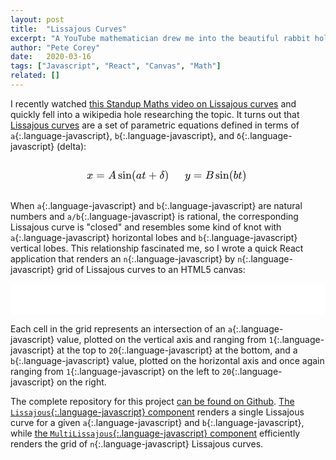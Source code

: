 ```yaml
---
layout: post
title:  "Lissajous Curves"
excerpt: "A YouTube mathematician drew me into the beautiful rabbit hole of Lissajous curves. To satisfy my curiosity, I wrote a quick React application that renders a grid of Lissajous curves to an HTML5 canvas."
author: "Pete Corey"
date:   2020-03-16
tags: ["Javascript", "React", "Canvas", "Math"]
related: []
---
```


I recently watched [this Standup Maths video on Lissajous curves](https://www.youtube.com/watch?v=4CbPksEl51Q) and quickly fell into a wikipedia hole researching the topic. It turns out that [Lissajous curves](https://en.wikipedia.org/wiki/Lissajous_curve) are a set of parametric equations defined in terms of `a`{:.language-javascript}, `b`{:.language-javascript}, and `δ`{:.language-javascript} (delta):

<div style="margin: 2em auto; text-align: center;">
<svg xmlns:xlink="http://www.w3.org/1999/xlink" width="34.092ex" height="2.843ex" style="vertical-align: -0.838ex;" viewBox="0 -863.1 14678.6 1223.9" role="img" focusable="false" xmlns="http://www.w3.org/2000/svg" aria-labelledby="MathJax-SVG-1-Title">
<title id="MathJax-SVG-1-Title">{\displaystyle x=A\sin(at+\delta ),\quad y=B\sin(bt),}</title>
<defs aria-hidden="true">
<path stroke-width="1" id="E1-MJMATHI-78" d="M52 289Q59 331 106 386T222 442Q257 442 286 424T329 379Q371 442 430 442Q467 442 494 420T522 361Q522 332 508 314T481 292T458 288Q439 288 427 299T415 328Q415 374 465 391Q454 404 425 404Q412 404 406 402Q368 386 350 336Q290 115 290 78Q290 50 306 38T341 26Q378 26 414 59T463 140Q466 150 469 151T485 153H489Q504 153 504 145Q504 144 502 134Q486 77 440 33T333 -11Q263 -11 227 52Q186 -10 133 -10H127Q78 -10 57 16T35 71Q35 103 54 123T99 143Q142 143 142 101Q142 81 130 66T107 46T94 41L91 40Q91 39 97 36T113 29T132 26Q168 26 194 71Q203 87 217 139T245 247T261 313Q266 340 266 352Q266 380 251 392T217 404Q177 404 142 372T93 290Q91 281 88 280T72 278H58Q52 284 52 289Z"></path>
<path stroke-width="1" id="E1-MJMAIN-3D" d="M56 347Q56 360 70 367H707Q722 359 722 347Q722 336 708 328L390 327H72Q56 332 56 347ZM56 153Q56 168 72 173H708Q722 163 722 153Q722 140 707 133H70Q56 140 56 153Z"></path>
<path stroke-width="1" id="E1-MJMATHI-41" d="M208 74Q208 50 254 46Q272 46 272 35Q272 34 270 22Q267 8 264 4T251 0Q249 0 239 0T205 1T141 2Q70 2 50 0H42Q35 7 35 11Q37 38 48 46H62Q132 49 164 96Q170 102 345 401T523 704Q530 716 547 716H555H572Q578 707 578 706L606 383Q634 60 636 57Q641 46 701 46Q726 46 726 36Q726 34 723 22Q720 7 718 4T704 0Q701 0 690 0T651 1T578 2Q484 2 455 0H443Q437 6 437 9T439 27Q443 40 445 43L449 46H469Q523 49 533 63L521 213H283L249 155Q208 86 208 74ZM516 260Q516 271 504 416T490 562L463 519Q447 492 400 412L310 260L413 259Q516 259 516 260Z"></path>
<path stroke-width="1" id="E1-MJMAIN-73" d="M295 316Q295 356 268 385T190 414Q154 414 128 401Q98 382 98 349Q97 344 98 336T114 312T157 287Q175 282 201 278T245 269T277 256Q294 248 310 236T342 195T359 133Q359 71 321 31T198 -10H190Q138 -10 94 26L86 19L77 10Q71 4 65 -1L54 -11H46H42Q39 -11 33 -5V74V132Q33 153 35 157T45 162H54Q66 162 70 158T75 146T82 119T101 77Q136 26 198 26Q295 26 295 104Q295 133 277 151Q257 175 194 187T111 210Q75 227 54 256T33 318Q33 357 50 384T93 424T143 442T187 447H198Q238 447 268 432L283 424L292 431Q302 440 314 448H322H326Q329 448 335 442V310L329 304H301Q295 310 295 316Z"></path>
<path stroke-width="1" id="E1-MJMAIN-69" d="M69 609Q69 637 87 653T131 669Q154 667 171 652T188 609Q188 579 171 564T129 549Q104 549 87 564T69 609ZM247 0Q232 3 143 3Q132 3 106 3T56 1L34 0H26V46H42Q70 46 91 49Q100 53 102 60T104 102V205V293Q104 345 102 359T88 378Q74 385 41 385H30V408Q30 431 32 431L42 432Q52 433 70 434T106 436Q123 437 142 438T171 441T182 442H185V62Q190 52 197 50T232 46H255V0H247Z"></path>
<path stroke-width="1" id="E1-MJMAIN-6E" d="M41 46H55Q94 46 102 60V68Q102 77 102 91T102 122T103 161T103 203Q103 234 103 269T102 328V351Q99 370 88 376T43 385H25V408Q25 431 27 431L37 432Q47 433 65 434T102 436Q119 437 138 438T167 441T178 442H181V402Q181 364 182 364T187 369T199 384T218 402T247 421T285 437Q305 442 336 442Q450 438 463 329Q464 322 464 190V104Q464 66 466 59T477 49Q498 46 526 46H542V0H534L510 1Q487 2 460 2T422 3Q319 3 310 0H302V46H318Q379 46 379 62Q380 64 380 200Q379 335 378 343Q372 371 358 385T334 402T308 404Q263 404 229 370Q202 343 195 315T187 232V168V108Q187 78 188 68T191 55T200 49Q221 46 249 46H265V0H257L234 1Q210 2 183 2T145 3Q42 3 33 0H25V46H41Z"></path>
<path stroke-width="1" id="E1-MJMAIN-28" d="M94 250Q94 319 104 381T127 488T164 576T202 643T244 695T277 729T302 750H315H319Q333 750 333 741Q333 738 316 720T275 667T226 581T184 443T167 250T184 58T225 -81T274 -167T316 -220T333 -241Q333 -250 318 -250H315H302L274 -226Q180 -141 137 -14T94 250Z"></path>
<path stroke-width="1" id="E1-MJMATHI-61" d="M33 157Q33 258 109 349T280 441Q331 441 370 392Q386 422 416 422Q429 422 439 414T449 394Q449 381 412 234T374 68Q374 43 381 35T402 26Q411 27 422 35Q443 55 463 131Q469 151 473 152Q475 153 483 153H487Q506 153 506 144Q506 138 501 117T481 63T449 13Q436 0 417 -8Q409 -10 393 -10Q359 -10 336 5T306 36L300 51Q299 52 296 50Q294 48 292 46Q233 -10 172 -10Q117 -10 75 30T33 157ZM351 328Q351 334 346 350T323 385T277 405Q242 405 210 374T160 293Q131 214 119 129Q119 126 119 118T118 106Q118 61 136 44T179 26Q217 26 254 59T298 110Q300 114 325 217T351 328Z"></path>
<path stroke-width="1" id="E1-MJMATHI-74" d="M26 385Q19 392 19 395Q19 399 22 411T27 425Q29 430 36 430T87 431H140L159 511Q162 522 166 540T173 566T179 586T187 603T197 615T211 624T229 626Q247 625 254 615T261 596Q261 589 252 549T232 470L222 433Q222 431 272 431H323Q330 424 330 420Q330 398 317 385H210L174 240Q135 80 135 68Q135 26 162 26Q197 26 230 60T283 144Q285 150 288 151T303 153H307Q322 153 322 145Q322 142 319 133Q314 117 301 95T267 48T216 6T155 -11Q125 -11 98 4T59 56Q57 64 57 83V101L92 241Q127 382 128 383Q128 385 77 385H26Z"></path>
<path stroke-width="1" id="E1-MJMAIN-2B" d="M56 237T56 250T70 270H369V420L370 570Q380 583 389 583Q402 583 409 568V270H707Q722 262 722 250T707 230H409V-68Q401 -82 391 -82H389H387Q375 -82 369 -68V230H70Q56 237 56 250Z"></path>
<path stroke-width="1" id="E1-MJMATHI-3B4" d="M195 609Q195 656 227 686T302 717Q319 716 351 709T407 697T433 690Q451 682 451 662Q451 644 438 628T403 612Q382 612 348 641T288 671T249 657T235 628Q235 584 334 463Q401 379 401 292Q401 169 340 80T205 -10H198Q127 -10 83 36T36 153Q36 286 151 382Q191 413 252 434Q252 435 245 449T230 481T214 521T201 566T195 609ZM112 130Q112 83 136 55T204 27Q233 27 256 51T291 111T309 178T316 232Q316 267 309 298T295 344T269 400L259 396Q215 381 183 342T137 256T118 179T112 130Z"></path>
<path stroke-width="1" id="E1-MJMAIN-29" d="M60 749L64 750Q69 750 74 750H86L114 726Q208 641 251 514T294 250Q294 182 284 119T261 12T224 -76T186 -143T145 -194T113 -227T90 -246Q87 -249 86 -250H74Q66 -250 63 -250T58 -247T55 -238Q56 -237 66 -225Q221 -64 221 250T66 725Q56 737 55 738Q55 746 60 749Z"></path>
<path stroke-width="1" id="E1-MJMATHI-79" d="M21 287Q21 301 36 335T84 406T158 442Q199 442 224 419T250 355Q248 336 247 334Q247 331 231 288T198 191T182 105Q182 62 196 45T238 27Q261 27 281 38T312 61T339 94Q339 95 344 114T358 173T377 247Q415 397 419 404Q432 431 462 431Q475 431 483 424T494 412T496 403Q496 390 447 193T391 -23Q363 -106 294 -155T156 -205Q111 -205 77 -183T43 -117Q43 -95 50 -80T69 -58T89 -48T106 -45Q150 -45 150 -87Q150 -107 138 -122T115 -142T102 -147L99 -148Q101 -153 118 -160T152 -167H160Q177 -167 186 -165Q219 -156 247 -127T290 -65T313 -9T321 21L315 17Q309 13 296 6T270 -6Q250 -11 231 -11Q185 -11 150 11T104 82Q103 89 103 113Q103 170 138 262T173 379Q173 380 173 381Q173 390 173 393T169 400T158 404H154Q131 404 112 385T82 344T65 302T57 280Q55 278 41 278H27Q21 284 21 287Z"></path>
<path stroke-width="1" id="E1-MJMATHI-42" d="M231 637Q204 637 199 638T194 649Q194 676 205 682Q206 683 335 683Q594 683 608 681Q671 671 713 636T756 544Q756 480 698 429T565 360L555 357Q619 348 660 311T702 219Q702 146 630 78T453 1Q446 0 242 0Q42 0 39 2Q35 5 35 10Q35 17 37 24Q42 43 47 45Q51 46 62 46H68Q95 46 128 49Q142 52 147 61Q150 65 219 339T288 628Q288 635 231 637ZM649 544Q649 574 634 600T585 634Q578 636 493 637Q473 637 451 637T416 636H403Q388 635 384 626Q382 622 352 506Q352 503 351 500L320 374H401Q482 374 494 376Q554 386 601 434T649 544ZM595 229Q595 273 572 302T512 336Q506 337 429 337Q311 337 310 336Q310 334 293 263T258 122L240 52Q240 48 252 48T333 46Q422 46 429 47Q491 54 543 105T595 229Z"></path>
<path stroke-width="1" id="E1-MJMATHI-62" d="M73 647Q73 657 77 670T89 683Q90 683 161 688T234 694Q246 694 246 685T212 542Q204 508 195 472T180 418L176 399Q176 396 182 402Q231 442 283 442Q345 442 383 396T422 280Q422 169 343 79T173 -11Q123 -11 82 27T40 150V159Q40 180 48 217T97 414Q147 611 147 623T109 637Q104 637 101 637H96Q86 637 83 637T76 640T73 647ZM336 325V331Q336 405 275 405Q258 405 240 397T207 376T181 352T163 330L157 322L136 236Q114 150 114 114Q114 66 138 42Q154 26 178 26Q211 26 245 58Q270 81 285 114T318 219Q336 291 336 325Z"></path>
</defs>
<g stroke="currentColor" fill="currentColor" stroke-width="0" transform="matrix(1 0 0 -1 0 0)" aria-hidden="true">
 <use xlink:href="#E1-MJMATHI-78" x="0" y="0"></use>
 <use xlink:href="#E1-MJMAIN-3D" x="850" y="0"></use>
 <use xlink:href="#E1-MJMATHI-41" x="1906" y="0"></use>
<g transform="translate(2823,0)">
 <use xlink:href="#E1-MJMAIN-73"></use>
 <use xlink:href="#E1-MJMAIN-69" x="394" y="0"></use>
 <use xlink:href="#E1-MJMAIN-6E" x="673" y="0"></use>
</g>
 <use xlink:href="#E1-MJMAIN-28" x="4053" y="0"></use>
 <use xlink:href="#E1-MJMATHI-61" x="4442" y="0"></use>
 <use xlink:href="#E1-MJMATHI-74" x="4972" y="0"></use>
 <use xlink:href="#E1-MJMAIN-2B" x="5555" y="0"></use>
 <use xlink:href="#E1-MJMATHI-3B4" x="6556" y="0"></use>
 <use xlink:href="#E1-MJMAIN-29" x="7008" y="0"></use>
 <use xlink:href="#E1-MJMAIN-2C" x="7397" y="0"></use>
 <use xlink:href="#E1-MJMATHI-79" x="8842" y="0"></use>
 <use xlink:href="#E1-MJMAIN-3D" x="9618" y="0"></use>
 <use xlink:href="#E1-MJMATHI-42" x="10674" y="0"></use>
<g transform="translate(11600,0)">
 <use xlink:href="#E1-MJMAIN-73"></use>
 <use xlink:href="#E1-MJMAIN-69" x="394" y="0"></use>
 <use xlink:href="#E1-MJMAIN-6E" x="673" y="0"></use>
</g>
 <use xlink:href="#E1-MJMAIN-28" x="12830" y="0"></use>
 <use xlink:href="#E1-MJMATHI-62" x="13219" y="0"></use>
 <use xlink:href="#E1-MJMATHI-74" x="13649" y="0"></use>
 <use xlink:href="#E1-MJMAIN-29" x="14010" y="0"></use>
 <use xlink:href="#E1-MJMAIN-2C" x="14400" y="0"></use>
</g>
</svg>
</div>

When `a`{:.language-javascript} and `b`{:.language-javascript} are natural numbers and `a/b`{:.language-javascript} is rational, the corresponding Lissajous curve is "closed" and resembles some kind of knot with `a`{:.language-javascript} horizontal lobes and `b`{:.language-javascript} vertical lobes. This relationship fascinated me, so I wrote a quick React application that renders an `n`{:.language-javascript} by `n`{:.language-javascript} grid of Lissajous curves to an HTML5 canvas:

<div id="root" style="padding: 5%; background-color: white;"></div>

Each cell in the grid represents an intersection of an `a`{:.language-javascript} value, plotted on the vertical axis and ranging from `1`{:.language-javascript} at the top to `20`{:.language-javascript} at the bottom, and a `b`{:.language-javascript} value, plotted on the horizontal axis and once again ranging from `1`{:.language-javascript} on the left to `20`{:.language-javascript} on the right.

The complete repository for this project [can be found on Github](https://github.com/pcorey/hello_lissajous). [The `Lissajous`{:.language-javascript} component](https://github.com/pcorey/hello_lissajous/blob/master/src/Lissajous.js) renders a single Lissajous curve for a given `a`{:.language-javascript} and `b`{:.language-javascript}, while [the `MultiLissajous`{:.language-javascript} component](https://github.com/pcorey/hello_lissajous/blob/master/src/MultiLissajous.js) efficiently renders the grid of `n`{:.language-javascript} Lissajous curves.


<script src="/js/2020-03-16-lissajous-curves/runtime-main.64eabccb.js"></script>
<script src="/js/2020-03-16-lissajous-curves/2.dc548566.chunk.js"></script>
<script src="/js/2020-03-16-lissajous-curves/main.f1b30a2d.chunk.js"></script>
